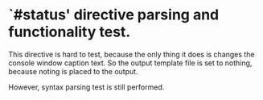 `#status' directive parsing and functionality test.
===================================================

This directive is hard to test, because the only thing it does is changes the console window
caption text. So the output template file is set to nothing, because noting is placed to the
output.

However, syntax parsing test is still performed.
